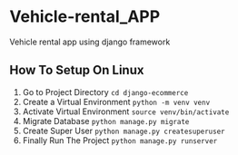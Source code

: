 # Vehicle-rental_APP
Vehicle rental app using django framework
## How To Setup On Linux
1. Go to Project Directory `cd django-ecommerce`
2. Create a Virtual Environment `python -m venv venv`
3. Activate Virtual Environment `source venv/bin/activate`
4. Migrate Database `python manage.py migrate`
5. Create Super User `python manage.py createsuperuser`
6. Finally Run The Project `python manage.py runserver`
